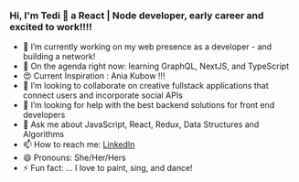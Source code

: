 ### Hi, I'm Tedi 👋 a React | Node developer, early career and excited to work!!!!

<!--
**Tedicode/Tedicode** is a ✨ _special_ ✨ repository because its `README.md` (this file) appears on your GitHub profile.

-->



- 🔭 I’m currently working on my web presence as a developer - and building a network!
- 🌱 On the agenda right now: learning GraphQL, NextJS, and TypeScript
-  :heart_eyes:  Current Inspiration : Ania Kubow !!! 
- 👯 I’m looking to collaborate on creative fullstack applications that connect users and incorporate social APIs
- 🤔 I’m looking for help with the best backend solutions for front end developers 
- 💬 Ask me about JavaScript, React, Redux, Data Structures and Algorithms
- 📫 How to reach me: [LinkedIn](https://www.linkedin.com/in/tedilowney "Tedi's LinkedIn Page")
- 😄 Pronouns: She/Her/Hers
- ⚡ Fun fact: ... I love to paint, sing, and dance!

